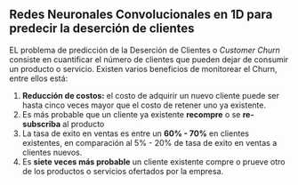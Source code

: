 ## Redes Neuronales Convolucionales en 1D para predecir la deserción de clientes

EL problema de predicción de la Deserción de Clientes o _Customer Churn_ consiste en cuantificar el número de clientes que pueden dejar de consumir un producto o servicio.
Existen varios beneficios de monitorear el Churn, entre ellos está:
1. **Reducción de costos:** el costo de adquirir un nuevo cliente puede ser hasta cinco veces mayor que el costo de retener uno ya existente. 
2. Es más probable que un cliente ya existente **recompre** o se **re-subscriba** al producto
3. La tasa de exito en ventas es entre un **60% - 70%** en clientes existentes, en comparación al 5% - 20% de tasa de exito en ventas a clientes nuevos.
4. Es **siete veces más probable** un cliente existente compre o prueve otro de los productos o servicios ofertados por la empresa.


